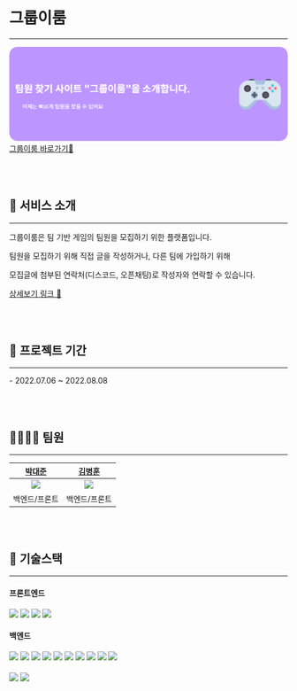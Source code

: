 # 그룹이룸
<hr>

![main.png](main.png)
[그룹이룸 바로가기🔗](http://3.36.206.91/)

<br><br>
## 🙌 서비스 소개 
<hr>
그룹이룸은 팀 기반 게임의 팀원을 모집하기 위한 플랫폼입니다.

팀원을 모집하기 위해 직접 글을 작성하거나, 다른 팀에 가입하기 위해

모집글에 첨부된 연락처(디스코드, 오픈채팅)로 작성자와 연락할 수 있습니다.

[상세보기 링크 🔗](https://1drv.ms/p/s!AuJ-4-uBRTtH-1L-BivvkZ9iOqhD?e=ITUG3K)


<br><br>
## 📆 프로젝트 기간
<hr>
- 2022.07.06 ~ 2022.08.08


<br><br>
## 👨‍👨‍👦‍👦️ 팀원
<hr>

|                        [박대준](https://github.com/pt807)                      |                        [김병훈](https://github.com/hunbk)                        |
|:-----------------------------------------------------------------------------:|:-----------------------------------------------------------------------------:|
| <img src="https://avatars.githubusercontent.com/u/63392063?v=4" width=100px/> | <img src="https://avatars.githubusercontent.com/u/52270259?v=4" width=100px/> |
|                                    백엔드/프론트                                    |                                    백엔드/프론트                                    |


<br><br>
## 🔨 기술스택
<hr>

#### 프론트엔드
<div>
    <img src="https://img.shields.io/badge/HTML5-E34F26?style=for-the-badge&logo=HTML5&logoColor=white">
    <img src="https://img.shields.io/badge/CSS3-1572B6?style=for-the-badge&logo=css3&logoColor=white">
    <img src="https://img.shields.io/badge/Javascript-F7DF1E?style=for-the-badge&logo=Javascript&logoColor=white">
    <img src="https://img.shields.io/badge/Thymeleaf-005F0F?style=for-the-badge&logo=Thymeleaf&logoColor=white">
</div>

#### 백엔드
<div>
    <img src="https://img.shields.io/badge/java-007396?style=for-the-badge&logo=java&logoColor=white">
    <img src="https://img.shields.io/badge/Spring Boot-6DB33F?style=for-the-badge&logo=SpringBoot&logoColor=white">
    <img src="https://img.shields.io/badge/Spring Security-6DB33F?style=for-the-badge&logo=Spring Security&logoColor=white">
    <img src="https://img.shields.io/badge/oauth2-345?style=for-the-badge&logo=oauth2&logoColor=white">
    <img src="https://img.shields.io/badge/MariaDB-003545?style=for-the-badge&logo=MariaDB&logoColor=white">
    <img src="https://img.shields.io/badge/H2-003?style=for-the-badge&logo=H2&logoColor=white">
    <img src="https://img.shields.io/badge/Hibernate-59666C?style=for-the-badge&logo=Hibernate&logoColor=white">
    <img src="https://img.shields.io/badge/amazons3-569A31?style=for-the-badge&logo=amazons3&logoColor=white">
    <img src="https://img.shields.io/badge/amazonec2-FF9900?style=for-the-badge&logo=amazonEC2&logoColor=white">
    <img src="https://img.shields.io/badge/amazonrds-527FFF?style=for-the-badge&logo=amazonrds&logoColor=white">
    

</div>

#### 
<div>
    <img src="https://img.shields.io/badge/Git-F05032?style=for-the-badge&logo=Git&logoColor=white"> 
    <img src="https://img.shields.io/badge/GitHub-181717?style=for-the-badge&logo=GitHub&logoColor=white"> 
</div>
<br><br>